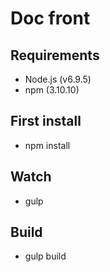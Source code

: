 # Doc front


## Requirements

- Node.js (v6.9.5)
- npm (3.10.10)


## First install

- npm install


## Watch

- gulp


## Build

- gulp build
